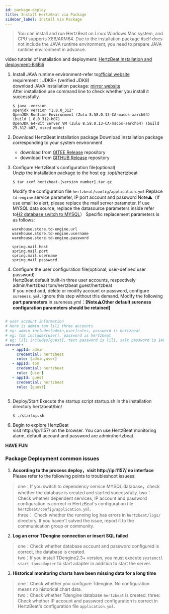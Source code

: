 ```yaml
---
id: package-deploy  
title: Install HertzBeat via Package 
sidebar_label: Install via Package
---
```

> You can install and run HertzBeat on Linux Windows Mac system, and CPU supports X86/ARM64. Due to the installation package itself does not include the JAVA runtime environment, you need to prepare JAVA runtime environment in advance.

video tutorial of installation and deployment: [HertzBeat installation and deployment-BiliBili](https://www.bilibili.com/video/BV1GY41177YL)   

1. Install JAVA runtime environment-refer to[official website](http://www.oracle.com/technetwork/java/javase/downloads/index.html)    
   requirement：JDK8+ (verified JDK8)   
   download JAVA installation package: [mirror website](https://repo.huaweicloud.com/java/jdk/)   
   After installation use command line to check whether you install it successfully.   
   ```
   $ java -version
   openjdk version "1.8.0_312"
   OpenJDK Runtime Environment (Zulu 8.58.0.13-CA-macos-aarch64) (build 1.8.0_312-b07)
   OpenJDK 64-Bit Server VM (Zulu 8.58.0.13-CA-macos-aarch64) (build 25.312-b07, mixed mode)
   ```
2. Download HertzBeat installation package
   Download installation package corresponding to your system environment
   - download from [GITEE Release](https://gitee.com/dromara/hertzbeat/releases) repository 
   - download from [GITHUB Release](https://github.com/dromara/hertzbeat/releases) repository

3. Configure HertzBeat's configuration file(optional)      
   Unzip the installation package to the host eg: /opt/hertzbeat  
   ``` 
   $ tar zxvf hertzbeat-[version number].tar.gz   
   ```
   Modify the configuration file `hertzbeat/config/application.yml`
   Replace `td-engine` service parameter, IP port account and password
   Note⚠️（If use email to alert, please replace the mail server parameter. If use MYSQL data source, replace the datasource parameters inside  refer to[H2 database switch to MYSQL](mysql-init)）
   Specific replacement parameters is as follows:   
```
   warehouse.store.td-engine.url
   warehouse.store.td-engine.username
   warehouse.store.td-engine.password
   
   spring.mail.host
   spring.mail.port
   spring.mail.username
   spring.mail.password
```

4. Configure the user configuration file(optional, user-defined user password)     
   HertzBeat default built-in three user accounts, respectively admin/hertzbeat tom/hertzbeat guest/hertzbeat     
   If you need add, delete or modify account or password, configure `sureness.yml`. Ignore this step without this demand. 
   Modify the following **part parameters** in sureness.yml：**[Note⚠️Other default sureness configuration parameters should be retained]**

```yaml

# user account information
# Here is admin tom lili three accounts
# eg: admin includes[admin,user]roles, password is hertzbeat 
# eg: tom includes[user], password is hertzbeat
# eg: lili includes[guest], text password is lili, salt password is 1A676730B0C7F54654B0E09184448289
account:
   - appId: admin
     credential: hertzbeat
     role: [admin,user]
   - appId: tom
     credential: hertzbeat
     role: [user]
   - appId: guest
     credential: hertzbeat
     role: [guest]
 
```

5. Deploy/Start
   Execute the startup script startup.sh in the installation directory hertzbeat/bin/
   ``` 
   $ ./startup.sh 
   ```
6. Begin to explore HertzBeat  
   visit http://ip:1157/ on the browser. You can use HertzBeat monitoring alarm, default account and password are admin/hertzbeat. 

**HAVE FUN**

### Package Deployment common issues

1. **According to the process deploy，visit http://ip:1157/ no interface**   
   Please refer to the following points to troubleshoot issuess:
> one：If you switch to dependency service MYSQL database，check whether the database is created and started successfully.
> two：Check whether dependent services, IP account and password configuration is correct in HertzBeat's configuration file `hertzbeat/config/application.yml`.    
> three： Check whether the running log has errors in `hertzbeat/logs/` directory. If you haven't solved the issue, report it to the communication group or community.

2. **Log an error TDengine connection or insert SQL failed**
> one：Check whether database account and password configured is correct, the database is created.   
> two：If you install TDengine2.3+ version, you must execute `systemctl start taosadapter` to start adapter in addition to start the server.    

3. **Historical monitoring charts have been missing data for a long time**
> one：Check whether you configure Tdengine. No configuration means no historical chart data.     
> two：Check whether Tdengine database `hertzbeat` is created. 
> three: Check whether IP account and password configuration is correct in HertzBeat's configuration file `application.yml`.  
